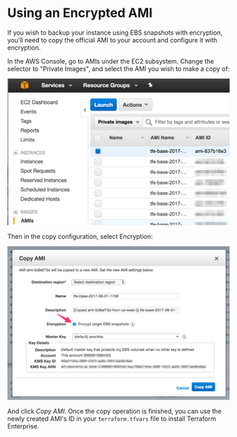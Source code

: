 # Using an Encrypted AMI

If you wish to backup your instance using EBS snapshots with encryption,
you'll need to copy the official AMI to your account and configure it with
encryption.

In the AWS Console, go to AMIs under the EC2 subsystem. Change the selector to
"Private Images", and select the AMI you wish to make a copy of:

![Select the AMI](assets/select-ami.png)

Then in the copy configuration, select Encryption:

![Select Encryption](assets/encrypt-ebs.png)

And click *Copy AMI*. Once the copy operation is finished, you can use the
newly created AMI's ID in your `terraform.tfvars` file to install Terraform
Enterprise.
